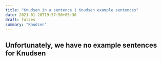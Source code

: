 ```yaml
---
title: "Knudsen in a sentence | Knudsen example sentences"
date: 2021-01-20T19:57:50+05:30
draft: falses
summary: "Knudsen"
---
```

## Unfortunately, we have no example sentences for Knudsen                 
